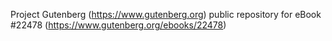 Project Gutenberg (https://www.gutenberg.org) public repository for eBook #22478 (https://www.gutenberg.org/ebooks/22478)
